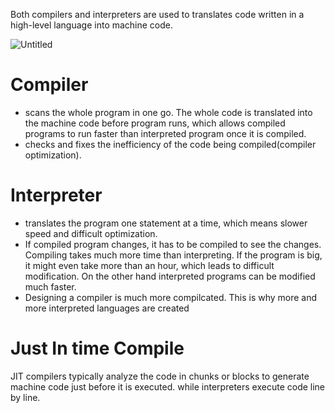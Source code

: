 Both compilers and interpreters are used to translates code written in a high-level language into machine code.<br>

![Untitled](https://user-images.githubusercontent.com/67142421/176752255-e2aeb10d-087f-4f72-ab10-b9eb2f794e14.png)

# Compiler
- scans the whole program in one go. The whole code is translated into the machine code before program runs, which allows compiled programs to run faster than interpreted program once it is compiled.
- checks and fixes the inefficiency of the code being compiled(compiler optimization).

# Interpreter
- translates the program one statement at a time, which means slower speed and difficult optimization.
- If compiled program changes, it has to be compiled to see the changes. Compiling takes much more time than interpreting. If the program is big, it might even take more than an hour, which leads to difficult modification. On the other hand interpreted programs can be modified much faster.
- Designing a compiler is much more compilcated. This is why more and more interpreted languages are created

# Just In time Compile
 JIT compilers typically analyze the code in chunks or blocks to generate machine code just before it is executed. while interpreters execute code line by line.
